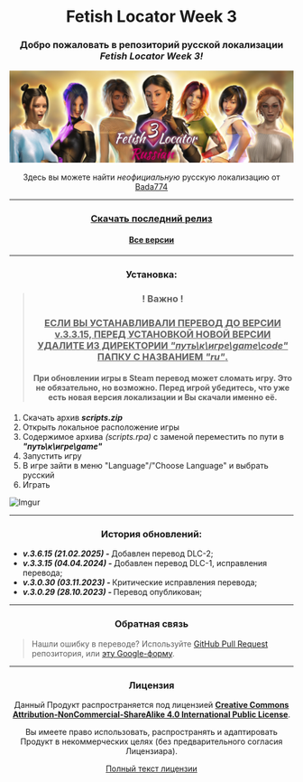 <h1 align="center">Fetish Locator Week 3</h1>

<h3 align="center">Добро пожаловать в репозиторий русской локализации<br> <i><b>Fetish Locator Week 3!</b></i></h3>

![label](assets/label.png "label")

<p align="center">Здесь вы можете найти <i>неофициальную</i> русскую локализацию от <a href="https://steamcommunity.com/id/bada774">Bada774</a>

---

<h3 align="center"><b><a href="https://github.com/Bada774/FL-Week3-Russian/releases/latest">Скачать последний релиз</a></b></h3>

<h4 align="center"><b><a href="https://github.com/Bada774/FL-Week3-Russian/releases/">Все версии</a></b></h4>

---

<h3 align="center"><b>Установка:</b></h3>

> <h3 align="center"><b>! Важно !</b></h3>
>
> <h3 align="center"><u><b>ЕСЛИ ВЫ УСТАНАВЛИВАЛИ ПЕРЕВОД ДО ВЕРСИИ v.3.3.15, ПЕРЕД УСТАНОВКОЙ НОВОЙ ВЕРСИИ УДАЛИТЕ ИЗ ДИРЕКТОРИИ <i>"путь\к\игре\game\code"</i> ПАПКУ С НАЗВАНИЕМ <i>"ru"</i>.</b></u></h3>
>
> <h4 align="center">При обновлении игры в Steam перевод может сломать игру. Это не обязательно, но возможно. Перед игрой убедитесь, что уже есть новая версия локализации и Вы скачали именно её.</h3>

<ol>
    <li>Скачать архив <b><i>scripts.zip</i></b></li>
    <li>Открыть локальное расположение игры</li>
    <li>Содержимое архива <i>(scripts.rpa)</i> с заменой переместить по пути в <b><i>"путь\к\игре\game"</i></b>
    <li>Запустить игру</li>
    <li>В игре зайти в меню "Language"/"Choose Language" и выбрать русский</li>
    <li>Играть</li>
</ol>

![Imgur](https://i.imgur.com/TcCjeXb.gif)

---

<h3 align="center"><b>История обновлений:</b></h3>

<ul>
    <li><b><i>v.3.6.15 (21.02.2025) - </i></b>Добавлен перевод DLC-2;</li>
    <li><b><i>v.3.3.15 (04.04.2024) - </i></b>Добавлен перевод DLC-1, исправления перевода;</li>
    <li><b><i>v.3.0.30 (03.11.2023) - </i></b>Критические исправления перевода;</li>
    <li><b><i>v.3.0.29 (28.10.2023) - </i></b>Перевод опубликован;</li>
</ul>

---

<h3 align="center"><b>Обратная связь</b></h3>

> Нашли ошибку в переводе? Используйте <a href="https://github.com/Bada774/FL-Week3-Russian/pulls">GitHub Pull Request</a> репозитория, или <a href="https://forms.gle/JNBmK86XTixf16Zh8">эту Google-форму</a>.

---

<h3 align="center"><b>Лицензия</b></h3>

<p align="center">Данный Продукт распространяется под лицензией <b><u>Creative Commons Attribution-NonCommercial-ShareAlike 4.0 International Public License</u></b>.</p>

<p align="center">Вы имеете право использовать, распространять и адаптировать Продукт в некоммерческих целях (без предварительного согласия Лицензиара).</p>

<p align="center"><a href="https://github.com/Bada774/FL-Week3-Russian/blob/main/LICENSE">Полный текст лицензии</a></p>
